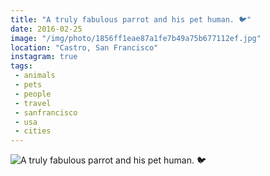 ```yaml
---
title: "A truly fabulous parrot and his pet human. 🐦"
date: 2016-02-25
image: "/img/photo/1856ff1eae87a1fe7b49a75b677112ef.jpg"
location: "Castro, San Francisco"
instagram: true
tags:
 - animals
 - pets
 - people
 - travel
 - sanfrancisco
 - usa
 - cities
---
```


![A truly fabulous parrot and his pet human. 🐦](/img/photo/1856ff1eae87a1fe7b49a75b677112ef.jpg)
